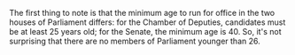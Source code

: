 The first thing to note is that the minimum age to run for office in the two houses of Parliament differs: for the Chamber of Deputies, candidates must be at least 25 years old; for the Senate, the minimum age is 40.
So, it's not surprising that there are no members of Parliament younger than 26.